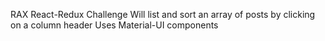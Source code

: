 RAX React-Redux Challenge
Will list and sort an array of posts by clicking on a column header
Uses Material-UI components
